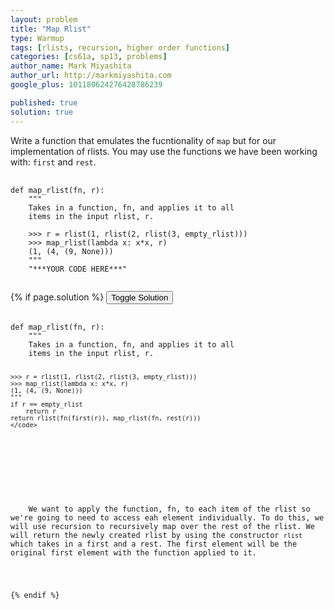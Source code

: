 ```yaml
---
layout: problem
title: "Map Rlist"
type: Warmup
tags: [rlists, recursion, higher order functions]
categories: [cs61a, sp13, problems]
author_name: Mark Miyashita
author_url: http://markmiyashita.com
google_plus: 101180624276428786239

published: true
solution: true
---          
```

<p>
  Write a function that emulates the fucntionality of <code>map</code> but for our implementation of rlists. You may use the functions we have been working with: <code>first</code> and <code>rest</code>.
</p>

<pre>
  <code class="prettyprint">
def map_rlist(fn, r):
    """
    Takes in a function, fn, and applies it to all
    items in the input rlist, r.
    
    >>> r = rlist(1, rlist(2, rlist(3, empty_rlist)))
    >>> map_rlist(lambda x: x*x, r)
    (1, (4, (9, None)))
    """
    "***YOUR CODE HERE***"
  </code>
</pre>

{% if page.solution %}
<button onclick="toggleSolution()">Toggle Solution</button>

<div class="solution">
  <pre>
    <code class="prettyprint">
def map_rlist(fn, r):
    """
    Takes in a function, fn, and applies it to all
    items in the input rlist, r.
    
    >>> r = rlist(1, rlist(2, rlist(3, empty_rlist)))
    >>> map_rlist(lambda x: x*x, r)
    (1, (4, (9, None)))
    """
    if r == empty_rlist
        return r
    return rlist(fn(first(r)), map_rlist(fn, rest(r)))
    </code>
  </pre>
  
  <p>
    We want to apply the function, fn, to each item of the rlist so we're going to need to access eah element individually. To do this, we will use recursion to recursively map over the rest of the rlist. We will return the newly created rlist by using the constructor <code>rlist</code> which takes in a first and a rest. The first element will be the original first element with the function applied to it.
  </p>
</div>
{% endif %}